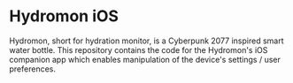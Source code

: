 # Hydromon iOS

Hydromon, short for hydration monitor, is a Cyberpunk 2077 inspired smart water bottle. This repository contains the code for the Hydromon's iOS companion app which enables manipulation of the device's settings / user preferences.
